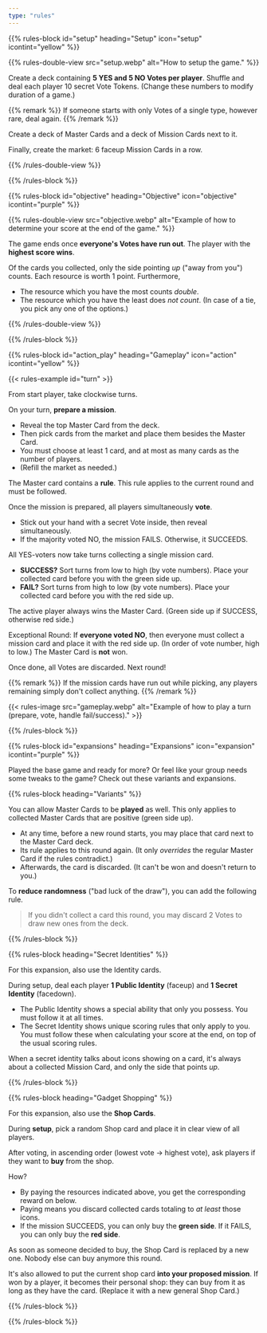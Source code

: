 ```yaml
---
type: "rules"
---
```


{{% rules-block id="setup" heading="Setup" icon="setup" icontint="yellow" %}}

{{% rules-double-view src="setup.webp" alt="How to setup the game." %}}

Create a deck containing **5 YES and 5 NO Votes per player**. Shuffle and deal each player 10 secret Vote Tokens. (Change these numbers to modify duration of a game.) 

{{% remark %}}
If someone starts with only Votes of a single type, however rare, deal again.
{{% /remark %}}

Create a deck of Master Cards and a deck of Mission Cards next to it.

Finally, create the market: 6 faceup Mission Cards in a row.

{{% /rules-double-view %}}

{{% /rules-block %}}

{{% rules-block id="objective" heading="Objective" icon="objective" icontint="purple" %}}

{{% rules-double-view src="objective.webp" alt="Example of how to determine your score at the end of the game." %}}

The game ends once **everyone's Votes have run out**. The player with the **highest score wins**.

Of the cards you collected, only the side pointing _up_ ("away from you") counts. Each resource is worth 1 point. Furthermore,
* The resource which you have the most counts _double_. 
* The resource which you have the least does _not count_. (In case of a tie, you pick any one of the options.)

{{% /rules-double-view %}}

{{% /rules-block %}}

{{% rules-block id="action_play" heading="Gameplay" icon="action" icontint="yellow" %}}

{{< rules-example id="turn" >}}

From start player, take clockwise turns.

On your turn, **prepare a mission**.
* Reveal the top Master Card from the deck.
* Then pick cards from the market and place them besides the Master Card.
* You must choose at least 1 card, and at most as many cards as the number of players.
* (Refill the market as needed.)

The Master card contains a **rule**. This rule applies to the current round and must be followed.

Once the mission is prepared, all players simultaneously **vote**.
* Stick out your hand with a secret Vote inside, then reveal simultaneously.
* If the majority voted NO, the mission FAILS. Otherwise, it SUCCEEDS.

All YES-voters now take turns collecting a single mission card.

* **SUCCESS?** Sort turns from low to high (by vote numbers). Place your collected card before you with the green side up. 
* **FAIL?** Sort turns from high to low (by vote numbers). Place your collected card before you with the red side up.

The active player always wins the Master Card. (Green side up if SUCCESS, otherwise red side.)

Exceptional Round: If **everyone voted NO**, then everyone must collect a mission card and place it with the red side up. (In order of vote number, high to low.) The Master Card is **not** won.

Once done, all Votes are discarded. Next round!

{{% remark %}}
If the mission cards have run out while picking, any players remaining simply don't collect anything.
{{% /remark %}}

{{< rules-image src="gameplay.webp" alt="Example of how to play a turn (prepare, vote, handle fail/success)." >}}

{{% /rules-block %}}

{{% rules-block id="expansions" heading="Expansions" icon="expansion" icontint="purple" %}}

Played the base game and ready for more? Or feel like your group needs some tweaks to the game? Check out these variants and expansions.

{{% rules-block heading="Variants" %}}

You can allow Master Cards to be **played** as well. This only applies to collected Master Cards that are positive (green side up).

* At any time, before a new round starts, you may place that card next to the Master Card deck.
* Its rule applies to this round again. (It only _overrides_ the regular Master Card if the rules contradict.)
* Afterwards, the card is discarded. (It can't be won and doesn't return to you.)

<!--- @TODO: This might become a rule of the BASE GAME? Test and check if this ruins simplicity. --->
To **reduce randomness** ("bad luck of the draw"), you can add the following rule.

> If you didn't collect a card this round, you may discard 2 Votes to draw new ones from the deck.

{{% /rules-block %}}

{{% rules-block heading="Secret Identities" %}}

For this expansion, also use the Identity cards. 

During setup, deal each player **1 Public Identity** (faceup) and **1 Secret Identity** (facedown).

* The Public Identity shows a special ability that only you possess. You must follow it at all times.
* The Secret Identity shows unique scoring rules that only apply to you. You must follow these when calculating your score at the end, on top of the usual scoring rules.

When a secret identity talks about icons showing on a card, it's always about a collected Mission Card, and only the side that points _up_. 

<!--- @TODO: EXAMPLE IMAGE --->

{{% /rules-block %}}

{{% rules-block heading="Gadget Shopping" %}}

For this expansion, also use the **Shop Cards**.

During **setup**, pick a random Shop card and place it in clear view of all players.

After voting, in ascending order (lowest vote -> highest vote), ask players if they want to **buy** from the shop.

How?
* By paying the resources indicated above, you get the corresponding reward on below. 
* Paying means you discard collected cards totaling to _at least_ those icons.
* If the mission SUCCEEDS, you can only buy the **green side**. If it FAILS, you can only buy the **red side**.

As soon as someone decided to buy, the Shop Card is replaced by a new one. Nobody else can buy anymore this round.

It's also allowed to put the current shop card **into your proposed mission**. If won by a player, it becomes their personal shop: they can buy from it as long as they have the card. (Replace it with a new general Shop Card.)

<!--- @TODO: EXAMPLE IMAGE --->

{{% /rules-block %}}

{{% /rules-block %}}